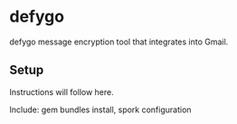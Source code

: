 # defygo

defygo message encryption tool that integrates into Gmail.

## Setup

Instructions will follow here. 

Include: gem bundles install, spork configuration
